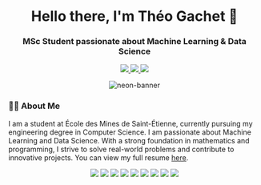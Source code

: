 <h1 align="center">Hello there, I'm Théo Gachet 👋</h1>
<h3 align="center">MSc Student passionate about Machine Learning & Data Science</h3>

<p align="center">
  <a href="https://www.linkedin.com/in/theo-gachet/">
    <img src="https://img.shields.io/badge/LinkedIn-theogachet-white?style=flat&logo=linkedin&labelColor=blue">
  </a>
  <a href="mailto:theo.gachet.pro@outlook.fr">
    <img src="https://img.shields.io/badge/Email-theo.gachet.pro@outlook.fr-orange">
  </a>
  <a href="https://theogachet.com">
    <img src="https://img.shields.io/badge/Personal%20Portfolio-theogachet.com-red">
  </a>
</p>

<p align="center">
  <img src="https://user-images.githubusercontent.com/58959408/232639433-cb0aea21-66f0-4508-a771-85e2089c5a87.gif" alt="neon-banner" />
</p>


### 👨‍💻 About Me
I am a student at École des Mines de Saint-Étienne, currently pursuing my engineering degree in Computer Science. I am passionate about Machine Learning and Data Science. With a strong foundation in mathematics and programming, I strive to solve real-world problems and contribute to innovative projects. You can view my full resume [here](http://theogachet.com/resume-theo-gachet).

<!--
### 📚 Projects

- **Text Prediction with TESS**: A human-machine interface providing intelligent word suggestions for incomplete inputs.
- **Machine Translation with Transformer**: Portuguese-to-English translation using the Transformer model.
- **Machine Translation with Attention**: Seq2Seq model with attention mechanisms for French to English translation.
- **Homemade SSD**: Building a custom Single Shot MultiBox Detector for object detection.
- **Time Series Analysis on Wafers**: Collaborative project aiming to analyze material removal rates from time series data.
- **Drone Simulator**: Bio-robot replicating fly vision and behavior using biomimicry.
- **Digit Classifier for 404 CTF Hackathon**: AI-based digit classifier to decrypt a code during a hackathon.
- **DNA Sequencing**: Predicting genetic variation impacts on gene regulation in eukaryotic cells.
- **Pneumonia Diagnosis with CNN**: Using Convolutional Neural Networks for classifying pneumonia in medical scans.
- **Robot PIC18**: An autonomous robot that follows objects, powered by a PIC18 microcontroller.
- **Challenge Optimization in Python**: Solving surveillance optimization problems with various algorithms.
- **Challenge Optimization in Julia**: Using Julia to optimize surveillance point placement.
- **House Pricing Prediction**: A machine learning model predicting real estate prices in France.
- **Robot Antarctica**: Developing a rover for autonomous exploration in Antarctic conditions.
- **Trivia Game Multi-Threaded**: Creating a multi-threaded trivia game application.
  
### 🏆 Achievements

- **High School Scientific Diploma**: 🥇 1st in France, Mark: 20.3/20
- **Python Optimization Contest**: 🥇 1st among 95+ students
- **3D Modeling Competition**: 🥇 1st, awarded by the Robotics Association
- **Robotics Hackathon**: 🥈 2nd, in collaboration with A REM & ST Microelectronics
- **École Polytechnique Summer Camp**: Selected among 50 students from all over France
- **National Chemistry Olympiads**: Finalist during High School
-->

<p align="center">
  <img src="https://img.shields.io/badge/-Python-3776AB?style=flat-square&logo=python&logoColor=white">
  <img src="https://img.shields.io/badge/-TensorFlow-FF6F00?style=flat-square&logo=tensorflow&logoColor=white">
  <img src="https://img.shields.io/badge/-NumPy-013243?style=flat-square&logo=numpy&logoColor=white">
  <img src="https://img.shields.io/badge/-C-00599C?style=flat-square&logo=c&logoColor=white">
  <img src="https://img.shields.io/badge/-C++-00599C?style=flat-square&logo=c%2B%2B&logoColor=white">
  <img src="https://img.shields.io/badge/-SQL-4479A1?style=flat-square&logo=mysql&logoColor=white">
  <img src="https://img.shields.io/badge/-Matlab-0076A8?style=flat-square&logo=mathworks&logoColor=white">
  <img src="https://img.shields.io/badge/-HTML-E34F26?style=flat-square&logo=html5&logoColor=white">
  <img src="https://img.shields.io/badge/-CSS-1572B6?style=flat-square&logo=css3&logoColor=white">
</p>

<!--
**TheoGachet/TheoGachet** is a ✨ _special_ ✨ repository because its `README.md` (this file) appears on your GitHub profile.

Here are some ideas to get you started:

- 🔭 I’m currently working on ...
- 🌱 I’m currently learning ...
- 👯 I’m looking to collaborate on ...
- 🤔 I’m looking for help with ...
- 💬 Ask me about ...
- 📫 How to reach me: ...
- 😄 Pronouns: ...
- ⚡ Fun fact: ...
-->
